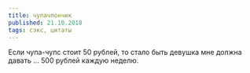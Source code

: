 ```yaml
---
title: чупачпончик
published: 21.10.2018
tags: сэкс, цитаты
---
```

Если чупа-чупс стоит 50 рублей, то стало быть девушка мне должна давать ... 500 рублей каждую неделю.
